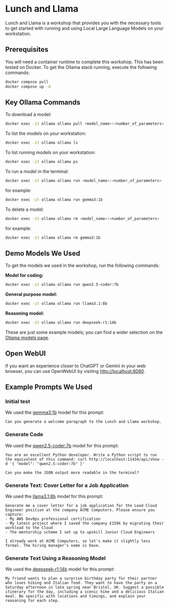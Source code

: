 # Lunch and Llama

Lunch and Llama is a workshop that provides you with the necessary tools to get started with running and using Local Large Language Models on your workstation.

## Prerequisites

You will need a container runtime to complete this workshop. This has been tested on Docker. To get the Ollama stack running, execute the following commands:

```bash
docker compose pull
docker compose up -d
```

## Key Ollama Commands

To download a model:

```bash
docker exec -it ollama ollama pull <model_name>:<number_of_parameters>
```

To list the models on your workstation:

```bash
docker exec -it ollama ollama ls
```

To list running models on your workstation:

```bash
docker exec -it ollama ollama ps
```

To run a model in the terminal:

```bash
docker exec -it ollama ollama run <model_name>:<number_of_parameters>
```
for example:
```bash
docker exec -it ollama ollama run gemma3:1b
```

To delete a model:

```bash
docker exec -it ollama ollama rm <model_name>:<number_of_parameters>
```
for example:
```bash
docker exec -it ollama ollama rm gemma3:1b
```

## Demo Models We Used

To get the models we used in the workshop, run the following commands:

**Model for coding:**

```bash
docker exec -it ollama ollama run qwen2.5-coder:7b
```

**General purpose model:**

```bash
docker exec -it ollama ollama run llama3.1:8b
```

**Reasoning model:**

```bash
docker exec -it ollama ollama run deepseek-r1:14b
```

These are just some example models; you can find a wider selection on the [Ollama models page](https://ollama.com/search).

## Open WebUI

If you want an experience closer to ChatGPT or Gemini in your web browser, you can use OpenWebUI by visiting [http://localhost:8080](http://localhost:8080).

## Example Prompts We Used

### Initial test
We used the [gemma3:1b](https://ollama.com/library/gemma3:1b) model for this prompt:
```
Can you generate a welcome paragraph to the Lunch and Llama workshop.
```

### Generate Code

We used the [qwen2.5-coder:7b](https://ollama.com/library/qwen2.5-coder:7b) model for this prompt:

```plaintext
You are an excellent Python developer. Write a Python script to run the equivalent of this command: curl http://localhost:11434/api/show -d '{ "model": "qwen2.5-coder:7b" }'
```

```plaintext
Can you make the JSON output more readable in the terminal?
```

### Generate Text: Cover Letter for a Job Application

We used the [llama3.1:8b](https://ollama.com/library/llama3.1:8b) model for this prompt:

```plaintext
Generate me a cover letter for a job application for the Lead Cloud Engineer position at the company ACME Computers. Please ensure you capture:
- My AWS DevOps professional certification
- My latest project where I saved the company £150k by migrating their workload to the Cloud
- The mentorship scheme I set up to upskill Junior Cloud Engineers
```

```plaintext
I already work at ACME Computers, so let's make it slightly less formal. The hiring manager's name is Dave.
```

### Generate Text Using a Reasoning Model

We used the [deepseek-r1:14b](https://ollama.com/library/deepseek-r1:14b) model for this prompt:

```plaintext
My friend wants to plan a surprise birthday party for their partner who loves hiking and Italian food. They want to have the party on a Saturday afternoon in late spring near Bristol, UK. Suggest a possible itinerary for the day, including a scenic hike and a delicious Italian meal. Be specific with locations and timings, and explain your reasoning for each step.
```